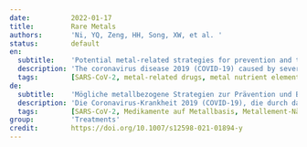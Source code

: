 ```yaml
---
date:          2022-01-17
title:         Rare Metals
authors:       'Ni, YQ, Zeng, HH, Song, XW, et al. '
status:        default
en:
  subtitle:    'Potential metal-related strategies for prevention and treatment of COVID-19'
  description: 'The coronavirus disease 2019 (COVID-19) caused by severe acute respiratory syndrome coronavirus 2 (SARS-CoV-2) has posed severe threats to human health, public safety, and the global economy. Metal nutrient elements can directly or indirectly take part in human immune responses, and metal-related drugs have served as antiviral drugs and/or enzyme inhibitors for many years, providing potential solutions to the prevention and treatment of COVID-19. Metal-based drugs are currently under a variety of chemical structures and exhibit wide-range bioactivities, demonstrating irreplaceable advantages in pharmacology. This review is an intention to summarize recent progress in the prevention and treatment strategies against COVID-19 from the perspective of metal pharmacology. The current and potential utilization of metal-based drugs is briefly introduced. Specifically, metallohydrogels that have been shown to present superior antiviral activities are stressed in the paper as potential drugs for the treatment of COVID-19.'
  tags:        [SARS-CoV-2, metal-related drugs, metal nutrient elements, metallohydrogel, zinc, selenium, magnesium, copper, ferrum]
de:
  subtitle:    'Mögliche metallbezogene Strategien zur Prävention und Behandlung von COVID-19'
  description: 'Die Coronavirus-Krankheit 2019 (COVID-19), die durch das schwere akute respiratorische Syndrom Coronavirus 2 (SARS-CoV-2) verursacht wird, stellt eine ernsthafte Bedrohung für die menschliche Gesundheit, die öffentliche Sicherheit und die Weltwirtschaft dar. Metallische Nährstoffe können direkt oder indirekt an menschlichen Immunreaktionen beteiligt sein, und metallverwandte Arzneimittel dienen seit vielen Jahren als antivirale Arzneimittel und/oder Enzyminhibitoren und bieten potenzielle Lösungen für die Prävention und Behandlung von COVID-19. Medikamente auf Metallbasis haben derzeit eine Vielzahl chemischer Strukturen und weisen eine breite Palette von Bioaktivitäten auf, die in der Pharmakologie unersetzliche Vorteile bieten. In dieser Übersicht sollen die jüngsten Fortschritte bei den Präventions- und Behandlungsstrategien gegen COVID-19 aus der Perspektive der Metallpharmakologie zusammengefasst werden. Die aktuelle und potenzielle Nutzung von Medikamenten auf Metallbasis wird kurz vorgestellt. Insbesondere werden Metallhydrogele, die nachweislich eine überlegene antivirale Aktivität aufweisen, als potenzielle Arzneimittel zur Behandlung von COVID-19 hervorgehoben.' 
  tags:        [SARS-CoV-2, Medikamente auf Metallbasis, Metallement-Nährstoffe, Metallhydrogel, Zink, Selen, Magnesium, Kupfer, Eisen]
group:         'Treatments'
credit:        https://doi.org/10.1007/s12598-021-01894-y
---
```

